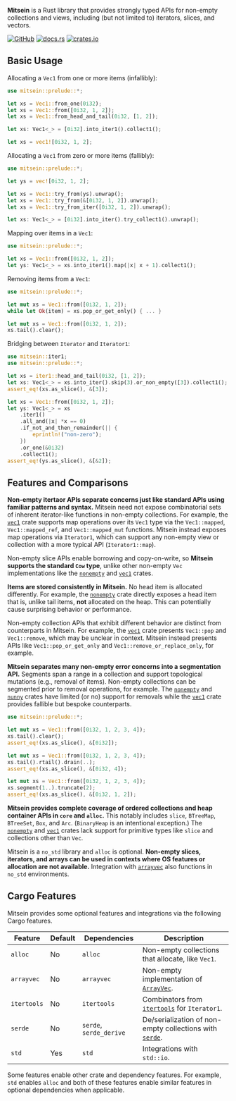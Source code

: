 **Mitsein** is a Rust library that provides strongly typed APIs for non-empty
collections and views, including (but not limited to) iterators, slices, and
vectors.

[![GitHub](https://img.shields.io/badge/GitHub-olson--sean--k/mitsein-8da0cb?logo=github&style=for-the-badge)](https://github.com/olson-sean-k/mitsein)
[![docs.rs](https://img.shields.io/badge/docs.rs-mitsein-66c2a5?logo=rust&style=for-the-badge)](https://docs.rs/mitsein)
[![crates.io](https://img.shields.io/crates/v/mitsein.svg?logo=rust&style=for-the-badge)](https://crates.io/crates/mitsein)

## Basic Usage

Allocating a `Vec1` from one or more items (infallibly):

```rust
use mitsein::prelude::*;

let xs = Vec1::from_one(0i32);
let xs = Vec1::from([0i32, 1, 2]);
let xs = Vec1::from_head_and_tail(0i32, [1, 2]);

let xs: Vec1<_> = [0i32].into_iter1().collect1();

let xs = vec1![0i32, 1, 2];
```

Allocating a `Vec1` from zero or more items (fallibly):

```rust
use mitsein::prelude::*;

let ys = vec![0i32, 1, 2];

let xs = Vec1::try_from(ys).unwrap();
let xs = Vec1::try_from(&[0i32, 1, 2]).unwrap();
let xs = Vec1::try_from_iter([0i32, 1, 2]).unwrap();

let xs: Vec1<_> = [0i32].into_iter().try_collect1().unwrap();
```

Mapping over items in a `Vec1`:

```rust
use mitsein::prelude::*;

let xs = Vec1::from([0i32, 1, 2]);
let ys: Vec1<_> = xs.into_iter1().map(|x| x + 1).collect1();
```

Removing items from a `Vec1`:

```rust
use mitsein::prelude::*;

let mut xs = Vec1::from([0i32, 1, 2]);
while let Ok(item) = xs.pop_or_get_only() { ... }

let mut xs = Vec1::from([0i32, 1, 2]);
xs.tail().clear();
```

Bridging between `Iterator` and `Iterator1`:

```rust
use mitsein::iter1;
use mitsein::prelude::*;

let xs = iter1::head_and_tail(0i32, [1, 2]);
let xs: Vec1<_> = xs.into_iter().skip(3).or_non_empty([3]).collect1();
assert_eq!(xs.as_slice(), &[3]);

let xs = Vec1::from([0i32, 1, 2]);
let ys: Vec1<_> = xs
    .iter1()
    .all_and(|x| *x == 0)
    .if_not_and_then_remainder(|| {
        eprintln!("non-zero");
    })
    .or_one(&0i32)
    .collect1();
assert_eq!(ys.as_slice(), &[&2]);
```

## Features and Comparisons

**Non-empty itertaor APIs separate concerns just like standard APIs using
familiar patterns and syntax.** Mitsein need not expose combinatorial sets of
inherent iterator-like functions in non-empty collections. For example, the
[`vec1`] crate supports map operations over its `Vec1` type via the
`Vec1::mapped`, `Vec1::mapped_ref`, and `Vec1::mapped_mut` functions. Mitsein
instead exposes map operations via `Iterator1`, which can support any non-empty
view or collection with a more typical API (`Iterator1::map`).

Non-empty slice APIs enable borrowing and copy-on-write, so **Mitsein supports
the standard `Cow` type**, unlike other non-empty `Vec` implementations like the
[`nonempty`] and [`vec1`] crates.

**Items are stored consistently in Mitsein.** No head item is allocated
differently. For example, the [`nonempty`] crate directly exposes a head item
that is, unlike tail items, **not** allocated on the heap. This can potentially
cause surprising behavior or performance.

Non-empty collection APIs that exhibit different behavior are distinct from
counterparts in Mitsein. For example, the [`vec1`] crate presents `Vec1::pop`
and `Vec1::remove`, which may be unclear in context. Mitsein instead presents
APIs like `Vec1::pop_or_get_only` and `Vec1::remove_or_replace_only`, for
example.

**Mitsein separates many non-empty error concerns into a segmentation API.**
Segments span a range in a collection and support topological mutations (e.g.,
removal of items). Non-empty collections can be segmented prior to removal
operations, for example. The [`nonempty`] and [`nunny`] crates have limited (or
no) support for removals while the [`vec1`] crate provides fallible but bespoke
counterparts.

```rust
use mitsein::prelude::*;

let mut xs = Vec1::from([0i32, 1, 2, 3, 4]);
xs.tail().clear();
assert_eq!(xs.as_slice(), &[0i32]);

let mut xs = Vec1::from([0i32, 1, 2, 3, 4]);
xs.tail().rtail().drain(..);
assert_eq!(xs.as_slice(), &[0i32, 4]);

let mut xs = Vec1::from([0i32, 1, 2, 3, 4]);
xs.segment(1..).truncate(2);
assert_eq!(xs.as_slice(), &[0i32, 1, 2]);
```

**Mitsein provides complete coverage of ordered collections and heap container
APIs in `core` and `alloc`.** This notably includes `slice`, `BTreeMap`,
`BTreeSet`, `Box`, and `Arc`. (`BinaryHeap` is an intentional exception.) The
[`nonempty`] and [`vec1`] crates lack support for primitive types like `slice`
and collections other than `Vec`.

Mitsein is a `no_std` library and `alloc` is optional. **Non-empty slices,
iterators, and arrays can be used in contexts where OS features or allocation
are not available.** Integration with [`arrayvec`][`arrayvec`] also functions in
`no_std` environments.

## Cargo Features

Mitsein provides some optional features and integrations via the following Cargo
features.

| Feature     | Default | Dependencies            | Description                                               |
|-------------|---------|-------------------------|-----------------------------------------------------------|
| `alloc`     | No      | `alloc`                 | Non-empty collections that allocate, like `Vec1`.         |
| `arrayvec`  | No      | `arrayvec`              | Non-empty implementation of [`ArrayVec`][`arrayvec`].     |
| `itertools` | No      | `itertools`             | Combinators from [`itertools`] for `Iterator1`.           |
| `serde`     | No      | `serde`, `serde_derive` | De/serialization of non-empty collections with [`serde`]. |
| `std`       | Yes     | `std`                   | Integrations with `std::io`.                              |

Some features enable other crate and dependency features. For example, `std`
enables `alloc` and both of these features enable similar features in optional
dependencies when applicable.

[`arrayvec`]: https://crates.io/crates/arrayvec
[`itertools`]: https://crates.io/crates/itertools
[`nonempty`]: https://crates.io/crates/nonempty
[`nunny`]: https://crates.io/crates/nunny
[`serde`]: https://crates.io/crates/serde
[`vec1`]: https://crates.io/crates/vec1
